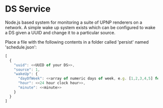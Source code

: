 DS Service
==========

Node.js based system for monitoring a suite of UPNP renderers on a network. A simple wake up system exists which can be configured to wake a DS given a UUID and change it to a particular source. 

Place a file with the following contents in a folder called 'persist' named 'schedule.json':

```javascript
[
  {
    "uuid": <<UUID of your DS>>,
    "source": 1,
    "wakeUp": {
      "dayOfWeek": <<array of numeric days of week, e.g. [1,2,3,4,5] for weekdays>>
      "hour": <<24 hour clock hour>>,
      "minute": <<minute>>
    }
  }
]
```
